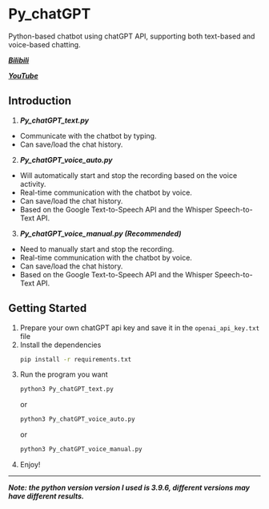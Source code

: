 # Py_chatGPT
Python-based chatbot using chatGPT API, supporting both text-based and voice-based chatting.   

[***Bilibili***](https://www.bilibili.com/video/BV1554y1u75j/?share_source=copy_web&vd_source=52c5fec8348a24e00d38c36bc12b5a7d)     

[***YouTube***](https://youtu.be/H9Ss8RYrTw8)

## Introduction
1. ***Py_chatGPT_text.py***
* Communicate with the chatbot by typing.
* Can save/load the chat history.

2. ***Py_chatGPT_voice_auto.py***
* Will automatically start and stop the recording based on the voice activity.
* Real-time communication with the chatbot by voice.
* Can save/load the chat history.
* Based on the Google Text-to-Speech API and the Whisper Speech-to-Text API.

3. ***Py_chatGPT_voice_manual.py (Recommended)***
* Need to manually start and stop the recording.
* Real-time communication with the chatbot by voice.
* Can save/load the chat history.
* Based on the Google Text-to-Speech API and the Whisper Speech-to-Text API.

## Getting Started
1. Prepare your own chatGPT api key and save it in the `openai_api_key.txt` file
2. Install the dependencies
    ```bash
    pip install -r requirements.txt
    ```
3. Run the program you want
    ```bash
    python3 Py_chatGPT_text.py
    ``` 
    or
    ```bash
    python3 Py_chatGPT_voice_auto.py
    ```
    or
    ```bash
    python3 Py_chatGPT_voice_manual.py
    ```
4. Enjoy!

*****
***Note: the python version version I used is 3.9.6, different versions may have different results.***
